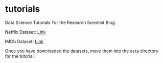 # tutorials
Data Science Tutorials For the Research Scientist Blog. 

Netflix Dataset: [Link](https://www.kaggle.com/shivamb/netflix-shows)

IMDb Dataset: [Link](https://www.kaggle.com/stefanoleone992/imdb-extensive-dataset)

Once you have downloaded the datasets, move them into the `data` directory for the tutorial. 
